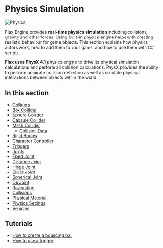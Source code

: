 # Physics Simulation

![Physics](media/boxes.gif)

Flax Engine provides **real-time physics simulation** including collisions, gravity and other forces.
Using built-in physics engine helps with creating realistic behaviour for game objects. This section explains how physics actors work, how to add them to your game, and how to use them with C# scripts.

**Flax uses PhysX 4.1** physics engine to drive its physical simulation calculations and perform all collision calculations. PhysX provides the ability to perform accurate collision detection as well as simulate physical interactions between objects within the world.

## In this section

* [Colliders](colliders/index.md)
 * [Box Collider](colliders/box-collider.md)
 * [Sphere Collider](colliders/sphere-collider.md)
 * [Capsule Collider](colliders/capsule-collider.md)
 * [Mesh Collider](colliders/mesh-collider.md)
   * [Collision Data](colliders/collision-data.md)
* [Rigid Bodies](rigid-bodies.md)
* [Character Controller](character-controller.md)
* [Triggers](triggers.md)
* [Joints](joints/index.md)
 * [Fixed Joint](joints/fixed-joint.md)
 * [Distance Joint](joints/distance-joint.md)
 * [Hinge Joint](joints/hinge-joint.md)
 * [Slider Joint](joints/slider-joint.md)
 * [Spherical Joint](joints/spherical-joint.md)
 * [D6 Joint](joints/d6-joint.md)
* [Raycasting](raycasting.md)
* [Collisions](collisions.md)
* [Physical Material](physical-material.md)
* [Physics Settings](physics-settings.md)
* [Vehicles](vehicles.md)

## Tutorials

* [How to create a bouncing ball](tutorials/bouncing-ball.md)
* [How to use a trigger](tutorials/use-trigger.md)

